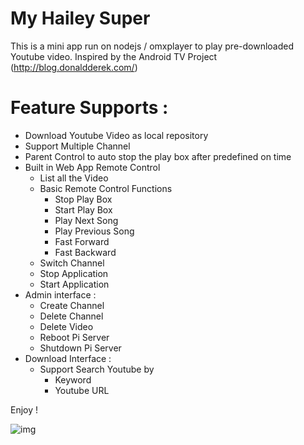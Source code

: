 # My Hailey Super

This is a mini app run on nodejs / omxplayer to play pre-downloaded Youtube video. Inspired by the Android TV Project (http://blog.donaldderek.com/)

# Feature Supports :
- Download Youtube Video as local repository
- Support Multiple Channel 
- Parent Control to auto stop the play box after predefined on time
- Built in Web App Remote Control 
  - List all the Video
  - Basic Remote Control Functions
    - Stop Play Box
    - Start Play Box 
    - Play Next Song
    - Play Previous Song
    - Fast Forward 
    - Fast Backward
  - Switch Channel
  - Stop Application
  - Start Application
- Admin interface :
   - Create Channel
   - Delete Channel
   - Delete Video
   - Reboot Pi Server
   - Shutdown Pi Server
- Download Interface : 
   - Support Search Youtube by 
      - Keyword
      - Youtube URL

Enjoy ! 

![img](https://github.com/normankong/MyHaileySuper/blob/master/doc/introduction.png)
